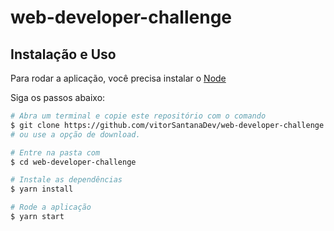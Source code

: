 # web-developer-challenge

## Instalação e Uso

Para rodar a aplicação, você precisa instalar o [Node](https://nodejs.org/en/)

Siga os passos abaixo:

```bash
# Abra um terminal e copie este repositório com o comando
$ git clone https://github.com/vitorSantanaDev/web-developer-challenge.git
# ou use a opção de download.

# Entre na pasta com 
$ cd web-developer-challenge

# Instale as dependências
$ yarn install

# Rode a aplicação
$ yarn start
```

